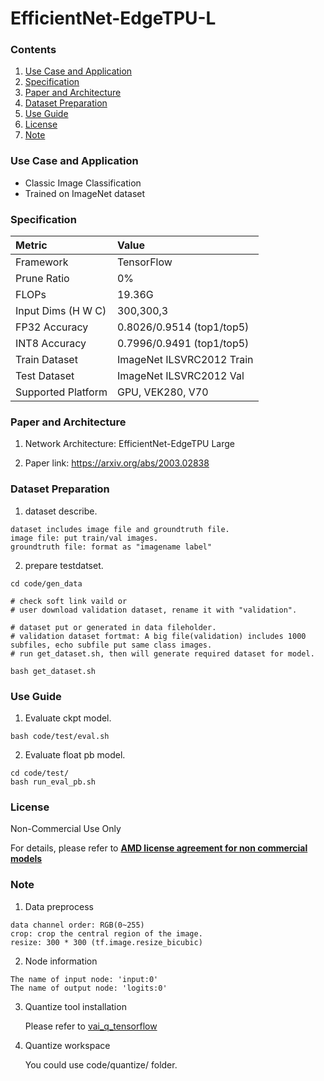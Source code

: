 # EfficientNet-EdgeTPU-L


### Contents
1. [Use Case and Application](#Use-Case-and-Application)
2. [Specification](#Specification)
3. [Paper and Architecture](#Paper-and-Architecture)
4. [Dataset Preparation](#Dataset-Preparation)
5. [Use Guide](#Use-Guide)
6. [License](#License)
7. [Note](#Note)


### Use Case and Application

   - Classic Image Classification
   - Trained on ImageNet dataset
   
   
### Specification

| Metric             | Value                                   |
| :----------------- | :-------------------------------------- |
| Framework          | TensorFlow                              |
| Prune Ratio        | 0%                                      |
| FLOPs              | 19.36G                                  |
| Input Dims (H W C) | 300,300,3                               |
| FP32 Accuracy      | 0.8026/0.9514 (top1/top5)               |
| INT8 Accuracy      | 0.7996/0.9491 (top1/top5)               |
| Train Dataset      | ImageNet ILSVRC2012 Train               |
| Test Dataset       | ImageNet ILSVRC2012 Val                 |
| Supported Platform | GPU, VEK280, V70                        |
  

### Paper and Architecture 

1. Network Architecture: EfficientNet-EdgeTPU Large
 
2. Paper link: https://arxiv.org/abs/2003.02838
  
  
### Dataset Preparation

1. dataset describe.
  ```
  dataset includes image file and groundtruth file.
  image file: put train/val images.
  groundtruth file: format as "imagename label"
  ```
2. prepare testdatset.
   
  ```
  cd code/gen_data

  # check soft link vaild or 
  # user download validation dataset, rename it with "validation".

  # dataset put or generated in data fileholder.
  # validation dataset fortmat: A big file(validation) includes 1000 subfiles, echo subfile put same class images.  
  # run get_dataset.sh, then will generate required dataset for model.

  bash get_dataset.sh 
  ```


### Use Guide

1. Evaluate ckpt model.
  ```shell
  bash code/test/eval.sh
  ```
  
2. Evaluate float pb model.
  ```shell
  cd code/test/
  bash run_eval_pb.sh
  ```
  
### License

Non-Commercial Use Only

For details, please refer to **[AMD license agreement for non commercial models](https://github.com/Xilinx/Vitis-AI/blob/master/model_zoo/AMD-license-agreement-for-non-commercial-models.md)**


### Note

1. Data preprocess
  ```
  data channel order: RGB(0~255)                  
  crop: crop the central region of the image. 
  resize: 300 * 300 (tf.image.resize_bicubic) 
  ``` 
2. Node information

  ```
  The name of input node: 'input:0'
  The name of output node: 'logits:0'
  ```
3. Quantize tool installation

   Please refer to [vai_q_tensorflow](../../../src/vai_quantizer/vai_q_tensorflow1.x)
  
4. Quantize workspace

   You could use code/quantize/ folder.  
